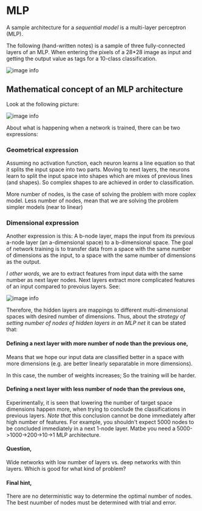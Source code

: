 


# MLP

A sample architecture for a *sequential model* is a multi-layer perceptron (MLP).

The following (hand-written notes) is a sample of three fully-connected layers of an MLP. When entering the pixels of a 28*28 image as input and getting the output value as tags for a 10-class classification.

![image info](../../figs/seq_model_mlp.png)


## Mathematical concept of an MLP architecture

Look at the following picture:

![image info](../../figs/mlp_architecture.png)

About what is happening when a network is trained, there can be two expressions:

### Geometrical expression

Assuming no activation function, each neuron learns a line equation so that it splits the input space into two parts. Moving to next layers, the neurons learn to split the input space into shapes which are mixes of previous lines (and shapes). So complex shapes to are achieved in order to classification.

More number of nodes, is the case of solving the problem with more coplex model. Less number of nodes, mean that we are solving the problem simpler models (near to linear)

### Dimensional expression

Another expression is this: A b-node layer, maps the input from its previous a-node layer (an a-dimensional space) to a b-dimensional space. The goal of network training is to transfer data from a space with the same number of dimensions as the input, to a space with the same number of dimensions as the output.

*I other words*, we are to extract features from input data with the same number as next layer nodes. Next layers extract more complicated features of an input compared to prevoius layers. See:

![image info](../../figs/complex_features.png)

Therefore, the hidden layers are mappings to different multi-dimensional spaces with desired number of dimensions. Thus, about the *strategy of setting number of nodes of hidden layers in an MLP net* it can be stated that:


#### Defining a next layer with more number of node than the previous one, 

Means that we hope our input data are classified better in a space with more dimensions (e.g. are better linearly separatable in more dimensions).

In this case, the number of weights increases; So the training will be harder.


#### Defining a next layer with less number of node than the previous one,

Experimentally, it is seen that lowering the number of target space dimensions happen more, when trying to conclude the classifications in previous layers. *Note that* this conclusion cannot be done immediately after high number of features. For example, you shouldn't expect 5000 nodes to be concluded immediately in a next 1-node layer. Matbe you need a 5000->1000->200->10->1 MLP architecture.


#### Question,

Wide networks with low number of layers vs. deep networks with thin layers. Which is good for what kind of problem?


#### Final hint,

There are no deterministic way to determine the optimal number of nodes. The best nuumber of nodes must be determined with trial and error.

